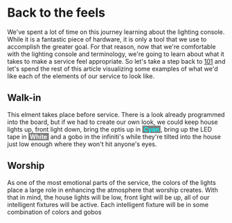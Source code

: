 <!-- TITLE: 302 - How do we "do lights"? -->
<!-- SUBTITLE: "Doing lights" is a term we'll hear around here. What's it mean -->

# Back to the feels
We've spent a lot of time on this journey learning about the lighting console. While it is a fantastic piece of hardware, it is only a tool that we use to accomplish the greater goal. For that reason, now that we're comfortable with the lighting console and terminology, we're going to learn about what it takes to make a service feel appropriate. So let's take a step back to [101](lights/training-pages/101) and let's spend the rest of this article visualizing some examples of what we'd like each of the elements of our service to look like.

## Walk-in
This elment takes place before service. There is a look already programmed into the board, but if we had to create our own look, we could keep house lights up, front light down, bring the optis up in <span style="color: cyan; font-weight:bold; background-color:grey;">&nbsp;Cyan&nbsp;</span>, bring up the LED tape in <span style="background-color: grey; color: white; font-weight: bold">&nbsp;White&nbsp;</span> and a gobo in the infiniti's while they're tilted into the house just low enough where they won't hit anyone's eyes.
## Worship
As one of the most emotional parts of the service, the colors of the lights place a large role in enhancing the atmosphere that worship creates. With that in mind, the house lights will be low, front light will be up, all of our intelligent fixtures will be active. Each intelligent fixture will be in some combination of colors and gobos
